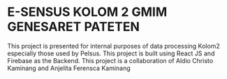 # E-SENSUS KOLOM 2 GMIM GENESARET PATETEN
This project is presented for internal purposes of data processing Kolom2 especially those used by Pelsus. 
This project is built using React JS and Firebase as the Backend. 
This project is a collaboration of Aldio Christo Kaminang and Anjelita Ferensca Kaminang
